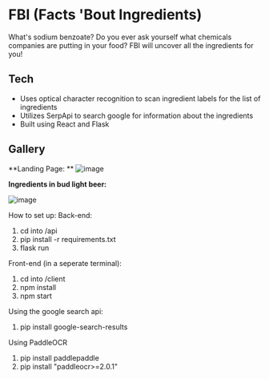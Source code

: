 # FBI (Facts 'Bout Ingredients)
What's sodium benzoate? Do you ever ask yourself what chemicals companies are putting in your food?
FBI will uncover all the ingredients for you!

## Tech
- Uses optical character recognition to scan ingredient labels for the list of ingredients
- Utilizes SerpApi to search google for information about the ingredients
- Built using React and Flask
## Gallery
**Landing Page:
**
![image](https://user-images.githubusercontent.com/74084786/219827722-4540ce18-c456-4a02-bb7d-8bbb97a1b092.png)

**Ingredients in bud light beer:**

![image](https://user-images.githubusercontent.com/74084786/219827740-2fd6bb3f-75a6-4c3b-8ecd-9d1e0313b136.png)

How to set up:
Back-end:
1. cd into /api
2. pip install -r requirements.txt
3. flask run

Front-end (in a seperate terminal):
1. cd into /client
2. npm install
3. npm start

Using the google search api:
1. pip install google-search-results

Using PaddleOCR
1. pip install paddlepaddle
2. pip install "paddleocr>=2.0.1"
